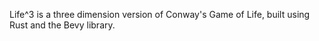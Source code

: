 Life^3 is a three dimension version of Conway's Game of Life, built using Rust and the Bevy library.
